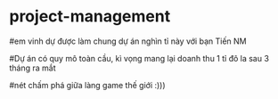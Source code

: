 # project-management



#em vinh dự được làm chung dự án nghìn tỉ này với bạn Tiến NM




#Dự án có quy mô toàn cầu, kì vọng mang lại doanh thu 1 tỉ đô la sau 3 tháng ra mắt





#nét chấm phá giữa làng game thế giới :)))
